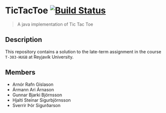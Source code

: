 # TicTacToe [![Build Status](https://travis-ci.org/VerzloBoyz/TicTacToe.svg?branch=master)](https://travis-ci.org/VerzloBoyz/TicTacToe)

> A java implementation of Tic Tac Toe

## Description
This repository contains a solution to the late-term assignment in the course `T-303-HUGB` at Reyjavík University. 

## Members
- Arnór Rafn Gíslason
- Ármann Ari Árnason
- Gunnar Bjarki Björnsson
- Hjalti Steinar Sigurbjörnsson
- Sverrir Þór Sigurðarson

